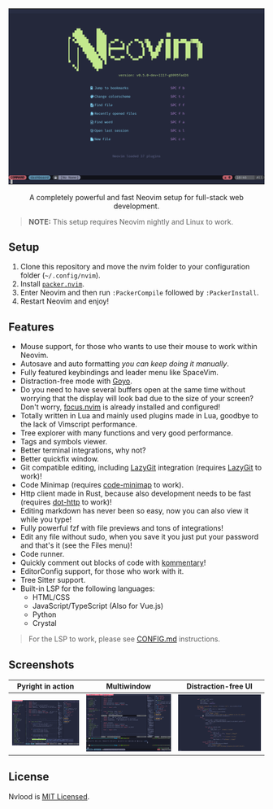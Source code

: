 <img src="assets/start-screen.png" alt="Nvlood Start screen">
<div style="text-align: center;">
    <p>A completely powerful and fast Neovim setup for full-stack web
        development.</p>
</div>

> **NOTE:** This setup requires Neovim nightly and Linux to work.

## Setup

1. Clone this repository and move the nvim folder to your configuration folder
   (`~/.config/nvim`).
2. Install [`packer.nvim`](https://github.com/wbthomason/packer.nvim).
3. Enter Neovim and then run `:PackerCompile` followed by `:PackerInstall`.
4. Restart Neovim and enjoy!

## Features

- Mouse support, for those who wants to use their mouse to work within Neovim.
- Autosave and auto formatting _you can keep doing it manually_.
- Fully featured keybindings and leader menu like SpaceVim.
- Distraction-free mode with [Goyo](https://github.com/junegunn/goyo.vim).
- Do you need to have several buffers open at the same time without worrying
  that the display will look bad due to the size of your screen? Don't worry,
  [focus.nvim](https://github.com/beauwilliams/focus.nvim) is already installed and configured!
- Totally written in Lua and mainly used plugins made in Lua, goodbye to the
  lack of Vimscript performance.
- Tree explorer with many functions and very good performance.
- Tags and symbols viewer.
- Better terminal integrations, why not?
- Better quickfix window.
- Git compatible editing, including [LazyGit](https://github.com/kdheepak/lazygit.nvim) integration
  (requires [LazyGit](https://github.com/jesseduffield/lazygit) to work)!
- Code Minimap (requires [code-minimap](https://github.com/wfxr/code-minimap) to work).
- Http client made in Rust, because also development needs to be
  fast (requires [dot-http](https://github.com/bayne/dot-http) to work)!
- Editing markdown has never been so easy, now you can also view it while you type!
- Fully powerful fzf with file previews and tons of integrations!
- Edit any file without sudo, when you save it you just put your password
  and that's it (see the Files menu)!
- Code runner.
- Quickly comment out blocks of code with [kommentary](https://github.com/b3nj5m1n/kommentary)!
- EditorConfig support, for those who work with it.
- Tree Sitter support.
- Built-in LSP for the following languages:
  - HTML/CSS
  - JavaScript/TypeScript (Also for Vue.js)
  - Python
  - Crystal

> For the LSP to work, please see [CONFIG.md](https://github.com/neovim/nvim-lspconfig/blob/master/CONFIG.md) instructions.

## Screenshots

|        Pyright in action         |               Multiwindow                |                Distraction-free UI                 |
| :------------------------------: | :--------------------------------------: | :------------------------------------------------: |
| ![Pyright](./assets/pyright.png) | ![Multiwindow](./assets/multiwindow.png) | ![Distraction-free](./assets/distraction-free.png) |

## License

Nvlood is [MIT Licensed](./LICENSE).

